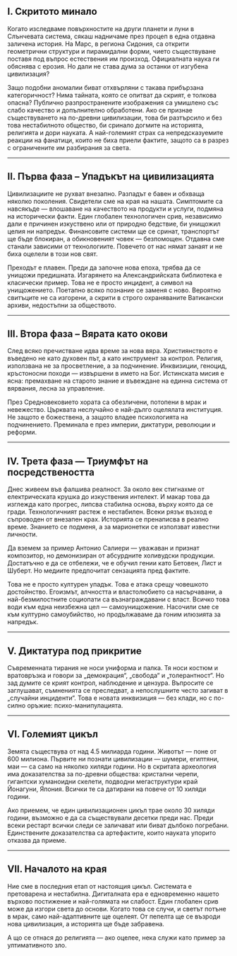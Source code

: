 ## I. Скритото минало  
Когато изследваме повърхностите на други планети и луни в Слънчевата система, сякаш надничаме през процеп в една отдавна заличена история. На Марс, в региона Сидония, са открити геометрични структури и пирамидални форми, чието съществуване поставя под въпрос естествения им произход. Официалната наука ги обяснява с ерозия. Но дали не става дума за останки от изгубена цивилизация?

Защо подобни аномалии биват отхвърляни с такава прибързана категоричност? Нима тайната, която се опитват да скрият, е толкова опасна? Публично разпространените изображения са умишлено със слабо качество и допълнително обработени. Ако се признае съществуването на по-древни цивилизации, това би разтърсило и без това нестабилното общество, би сринало догмите на историята, религията и дори науката. А най-големият страх са непредсказуемите реакции на фанатици, които не биха приели фактите, защото са в разрез с ограничените им разбирания за света.

---

## II. Първа фаза – Упадъкът на цивилизацията  
Цивилизациите не рухват внезапно. Разпадът е бавен и обхваща няколко поколения. Свидетели сме на края на нашата. Симптомите са навсякъде — влошаване на качеството на продукти и услуги, подмяна на исторически факти. Един глобален технологичен срив, независимо дали е причинен изкуствено или от природно бедствие, би унищожил целия ни напредък. Финансовите системи ще се сринат, транспортът ще бъде блокиран, а обикновеният човек — безпомощен. Отдавна сме станали зависими от технологиите. Повечето от нас нямат занаят и не биха оцелели в този нов свят.

Преходът е плавен. Преди да започне нова епоха, трябва да се унищожи предишната. Изгарянето на Александрийската библиотека е класически пример. Това не е просто инцидент, а символ на унищожението. Поетапно всяко познание се заменя с ново. Вероятно свитъците не са изгорени, а скрити в строго охраняваните Ватикански архиви, недостъпни за обществото.

---

## III. Втора фаза – Вярата като окови  
След всяко пречистване идва време за нова вяра. Християнството е въведено не като духовен път, а като инструмент за контрол. Религия, използвана не за просветление, а за подчинение. Инквизиции, геноцид, кръстоносни походи — извършени в името на Бог. Истинската мисия е ясна: премахване на старото знание и въвеждане на единна система от вярвания, лесна за управление.

През Средновековието хората са обезличени, потопени в мрак и невежество. Църквата неслучайно е най-дълго оцелялата институция. Не защото е божествена, а защото владее психологията на подчинението. Преминала е през империи, диктатури, революции и реформи.

---

## IV. Трета фаза — Триумфът на посредствеността  
Днес живеем във фалшива реалност. За около век стигнахме от електрическата крушка до изкуствения интелект. И макар това да изглежда като прогрес, липсва стабилна основа, върху която да се гради. Технологичният растеж е нестабилен. Всеки рязък възход е съпроводен от внезапен крах. Историята се пренаписва в реално време. Знанието се подменя, а за марионетки се използват известни личности.

Да вземем за пример Антонио Салиери — уважаван и признат композитор, но демонизиран от абсурдните холивудски продукции. Достатъчно е да се отбележи, че е обучил гении като Бетовен, Лист и Шуберт. Но медиите предпочитат сензацията пред фактите.

Това не е просто културен упадък. Това е атака срещу човешкото достойнство. Егоизмът, алчността и властолюбието са насърчавани, а най-безмилостните социопати са възнаграждавани с власт. Всичко това води към една неизбежна цел — самоунищожение. Насочили сме се към културно самоубийство, но продължаваме да гоним илюзията за напредък.

---

## V. Диктатура под прикритие  
Съвременната тирания не носи униформа и палка. Тя носи костюм и вратовръзка и говори за „демокрация“, „свобода“ и „толерантност“. Но зад думите се крият контрол, наблюдение и цензура. Въпросите се заглушават, съмненията се преследват, а непослушните често загиват в „случайни инциденти“. Това е новата инквизиция — без клади, но с по-силно оръжие: психо-манипулацията.

---

## VI. Големият цикъл  
Земята съществува от над 4.5 милиарда години. Животът — поне от 600 милиона. Първите ни познати цивилизации — шумери, египтяни, маи — са само на няколко хиляди години. Но в скритата археология има доказателства за по-древни общества: кристални черепи, гигантски хуманоидни скелети, подводни мегаструктури край Йонагуни, Япония. Всички те са датирани на повече от 10 хиляди години.

Ако приемем, че един цивилизационен цикъл трае около 30 хиляди години, възможно е да са съществували десетки преди нас. Преди всеки рестарт всички следи се заличават или биват дълбоко погребани. Единствените доказателства са артефактите, които науката упорито отказва да приеме.

---

## VII. Началото на края  
Ние сме в последния етап от настоящия цикъл. Системата е претоварена и нестабилна. Дигиталната ера е едновременно нашето върхово постижение и най-голямата ни слабост. Един глобален срив може да изгори света до основи. Когато това се случи, и светът потъне в мрак, само най-адаптивните ще оцелеят. От пепелта ще се възроди нова цивилизация, а историята ще бъде забравена.  

А що се отнася до религията — ако оцелее, нека служи като пример за ултимативното зло.

